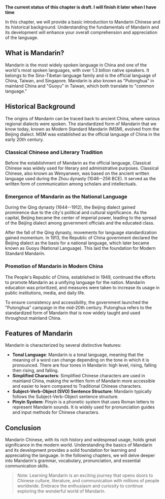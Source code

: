 **The current status of this chapter is draft. I will finish it later when I have time**

In this chapter, we will provide a basic introduction to Mandarin Chinese and its historical background. Understanding the fundamentals of Mandarin and its development will enhance your overall comprehension and appreciation of the language.

What is Mandarin?
-----------------

Mandarin is the most widely spoken language in China and one of the world's most spoken languages, with over 1.3 billion native speakers. It belongs to the Sino-Tibetan language family and is the official language of China, Taiwan, and Singapore. Mandarin is also known as "Putonghua" in mainland China and "Guoyu" in Taiwan, which both translate to "common language."

Historical Background
---------------------

The origins of Mandarin can be traced back to ancient China, where various regional dialects were spoken. The standardized form of Mandarin that we know today, known as Modern Standard Mandarin (MSM), evolved from the Beijing dialect. MSM was established as the official language of China in the early 20th century.

### Classical Chinese and Literary Tradition

Before the establishment of Mandarin as the official language, Classical Chinese was widely used for literary and administrative purposes. Classical Chinese, also known as Wenyanwen, was based on the ancient written language used during the Zhou dynasty (1046--256 BCE). It served as the written form of communication among scholars and intellectuals.

### Emergence of Mandarin as the National Language

During the Qing dynasty (1644--1912), the Beijing dialect gained prominence due to the city's political and cultural significance. As the capital, Beijing became the center of imperial power, leading to the spread of the Beijing dialect among government officials and the educated class.

After the fall of the Qing dynasty, movements for language standardization gained momentum. In 1913, the Republic of China government declared the Beijing dialect as the basis for a national language, which later became known as Guoyu (National Language). This laid the foundation for Modern Standard Mandarin.

### Promotion of Mandarin in Modern China

The People's Republic of China, established in 1949, continued the efforts to promote Mandarin as a unifying language for the nation. Mandarin education was prioritized, and measures were taken to increase its usage in public institutions, media, and daily life.

To ensure consistency and accessibility, the government launched the "Putonghua" campaign in the mid-20th century. Putonghua refers to the standardized form of Mandarin that is now widely taught and used throughout mainland China.

Features of Mandarin
--------------------

Mandarin is characterized by several distinctive features:

* **Tonal Language**: Mandarin is a tonal language, meaning that the meaning of a word can change depending on the tone in which it is pronounced. There are four tones in Mandarin: high level, rising, falling then rising, and falling.
* **Simplified Characters**: Simplified Chinese characters are used in mainland China, making the written form of Mandarin more accessible and easier to learn compared to Traditional Chinese characters.
* **Subject-Verb-Object (SVO) Sentence Structure**: Mandarin typically follows the Subject-Verb-Object sentence structure.
* **Pinyin System**: Pinyin is a phonetic system that uses Roman letters to represent Mandarin sounds. It is widely used for pronunciation guides and input methods for Chinese characters.

Conclusion
----------

Mandarin Chinese, with its rich history and widespread usage, holds great significance in the modern world. Understanding the basics of Mandarin and its development provides a solid foundation for learning and appreciating the language. In the following chapters, we will delve deeper into Mandarin's grammar, vocabulary, pronunciation, and essential communication skills.
> Note: Learning Mandarin is an exciting journey that opens doors to Chinese culture, literature, and communication with millions of people worldwide. Embrace the enthusiasm and curiosity to continue exploring the wonderful world of Mandarin.
